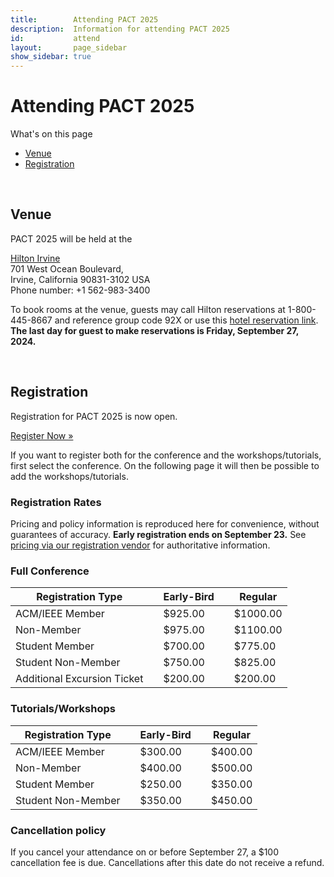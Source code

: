 ```yaml
---
title:        Attending PACT 2025
description:  Information for attending PACT 2025
id:           attend
layout:       page_sidebar
show_sidebar: true
---
```


# Attending PACT 2025

What's on this page

* [Venue](#venue)
* [Registration](#registration)


<br>

## Venue

PACT 2025 will be held at the <br>

[Hilton Irvine](https://www.hilton.com/en/hotels/lgblhhf-hilton-long-beach/) <br>
701 West Ocean Boulevard, <br> 
Irvine, California 90831-3102 USA <br>
Phone number: +1 562-983-3400 <br>

To book rooms at the venue, guests may call Hilton reservations at 1-800-445-8667 and reference group code 92X or use this [hotel reservation link](https://www.hilton.com/en/book/reservation/rooms/?ctyhocn=LGBLHHF&arrivalDate=2024-10-12&departureDate=2024-10-17&groupCode=92X&room1NumAdults=1&cid=OM%2CWW%2CHILTONLINK%2CEN%2CDirectLink).
<br>
**The last day for guest to make reservations is Friday, September 27, 2024.**

<br>

## Registration

Registration for PACT 2025 is now open.

<a href="https://cvent.me/rgMYQZ" class="btn btn-primary btn-lg px-4 me-md-2">Register Now »</a>

If you want to register both for the conference and the workshops/tutorials, first select
the conference. On the following page it will then be possible to add the workshops/tutorials.


### Registration Rates

Pricing and policy information is reproduced here for convenience, without guarantees of accuracy.
**Early registration ends on September 23.**
See [pricing via our registration vendor](https://web.cvent.com/event/b3dea94b-ee6e-4dbb-bc45-7e44c39553ca/websitePage:f5f1940b-980e-4398-96f6-3b681ef5e4a3) for authoritative information.


### Full Conference

| Registration Type           | | Early-Bird | | Regular  |
|-----------------------------|-|------------|-|----------|
| ACM/IEEE Member             | | $925.00    | | $1000.00 |
| Non-Member     	            | | $975.00    | | $1100.00 |
| Student Member              | | $700.00    | | $775.00  |
| Student Non-Member          | | $750.00    | | $825.00  |
| Additional Excursion Ticket | | $200.00    | | $200.00  |

<!-- <br> -->

### Tutorials/Workshops

| Registration Type   | | Early-Bird | | Regular |
| --------------------|-|------------|-|---------|
| ACM/IEEE Member     | | $300.00    | | $400.00 |
| Non-Member          | | $400.00    | | $500.00 |
| Student Member      | | $250.00    | | $350.00 |
| Student Non-Member  | | $350.00    | | $450.00 |

<!-- <br> -->

### Cancellation policy

If you cancel your attendance on or before September 27, a $100 cancellation fee is due.
Cancellations after this date do not receive a refund.
